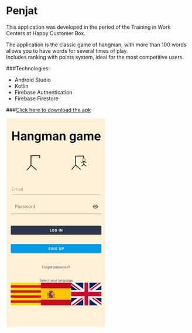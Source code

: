 # Penjat

This application was developed in the period of the Training in Work Centers at Happy Customer Box.

The application is the classic game of hangman, with more than 100 words allows you to have words for several times of play.<br>
Includes ranking with points system, ideal for the most competitive users.

###Technologies:

- Android Studio
- Kotlin
- Firebase Authentication
- Firebase Firestore

###[Click here to download the apk](https://drive.google.com/file/d/1nFK63V8lDeG_GPtGxMLnTzdSGNVLXHB_/view?usp=sharing)

![Game Screenshot](PenjatScreenshot.jpg)